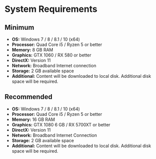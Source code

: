 # System Requirements

## Minimum
- **OS:** Windows 7 / 8 / 8.1 / 10 (x64)  
- **Processor:** Quad Core i5 / Ryzen 5 or better  
- **Memory:** 8 GB RAM  
- **Graphics:** GTX 1060 / RX 580 or better  
- **DirectX:** Version 11  
- **Network:** Broadband Internet connection  
- **Storage:** 2 GB available space  
- **Additional:** Content will be downloaded to local disk. Additional disk space will be required.

## Recommended
- **OS:** Windows 7 / 8 / 8.1 / 10 (x64)  
- **Processor:** Quad Core i5 / Ryzen 5 or better  
- **Memory:** 16 GB RAM  
- **Graphics:** GTX 1080 6 GB / RX 5700XT or better  
- **DirectX:** Version 11  
- **Network:** Broadband Internet Connection  
- **Storage:** 2 GB available space  
- **Additional:** Content will be downloaded to local disk. Additional disk space will be required.